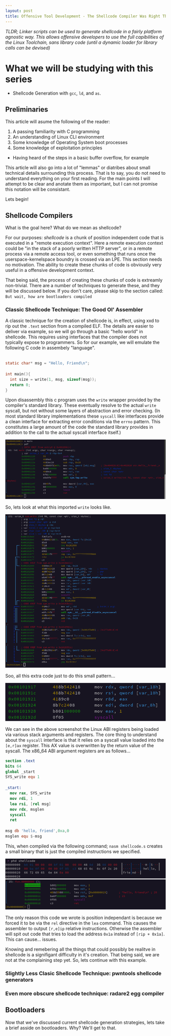 ```yaml
---
layout: post
title: Offensive Tool Development - The Shellcode Compiler Was Right There All Along... (Part 1)
---
```

*TLDR; Linker scripts can be used to generate shellcode in a fairly platform agnostic way. This allows offensive developers to use the full capibilities of the Linux Toolchain, sans library code (until a dynamic loader for library calls can be devised)*


# What we will be studying with this series
* Shellcode Generation with `gcc`, `ld`, and `as`.


## Preliminaries

This article will asume the following of the reader:


1. A passing familiarity with C programming
2. An understanding of Linux CLI environment
3. Some knowledge of Operating System boot processes
4. Some knowledge of exploitation principles
  * Having heard of the steps in a basic buffer overflow, for example


This article will also go into a lot of "lemmas" or diatribes about small technical details surrounding this process. That is to say, you do not need to understand everything on your first reading. For the main points I will attempt to be clear and anotate them as important, but I can not promise this notation will be consistant. 

Lets begin!

## Shellcode Compilers

What is the goal here? What do we mean as shellcode?

For our purposes: *shellcode* is a chunk of position independent code that is executed in a "remote execution context". Here a remote execution context could be "in the stack of a poorly written HTTP server", or in a remote process via a remote access tool, or even something that runs once the userspace-kernelspace boundry is crossed via an LPE. This section needs no motivation. The ability to create these chunks of code is obviously very useful in a offensive development context.


That being said, the process of creating these chunks of code is extreamly non-trivial. There are a number of techniques to generate these, and they will be discussed below. If you don't care, please skip to the section called: `But wait, how are bootloaders compiled`



### Classic Shellcode Technique: The Good Ol' Assembler

A classic technique for the creation of shellcode is, in effect, using xxd to rip out the `.text` section from a compiled ELF. The details are easier to deliver via example, so we will go through a basic "hello world" in shellcode. This requires using interfaces that the compiler does not typically expose to programmers. So for our example, we will emulate the following C code in assembely "language".

```C

static char* msg = "Hello, Friend\n";

int main(){
  int size = write(1, msg, sizeof(msg));
  return 0;
}

```

Upon disassembly this c program uses the `write` wrapper provided by the compiler's standard library. These eventually resolve to the actual `write` syscall, but not without some layers of abstraction and error checking. (In most standard library implementations these `syscall` like interfaces provide a clean interface for extracting error conditions via the `errno` pattern. This constitutes a large amount of the code the standard library provides in addition to the call to the actual syscall interface itself.)

![](/images/main_dis.png)

So, lets look at what this imported `write` looks like.

![](/images/write_dis.png)

Soo, all this extra code just to do this small pattern...

![](/images/write_syscall.png)


We can see in the above screenshot the Linux ABI registers being loaded via various stack arguments and registers. The core thing to understand about the `syscall` interface is that it relies on a syscall value loaded into the `[e,r]ax` register. This AX value is overwritten by the return value of the syscall. The x86\_64 ABI argument registers are as follows...

```nasm
section .text
bits 64
global _start
SYS_write equ 1

_start:
  mov rax, SYS_write
  mov rdi, 1
  lea rsi, [rel msg]
  mov rdx, msglen
  syscall
  ret

msg db 'hello, friend',0xa,0
msglen equ $-msg
```

This, when compiled via the following command; `nasm shellcode.s` creates a small binary that is just the compiled instructions we specified. 

![](/images/hexdump_write_shellcode.png)
![](/images/write_shellcode_disassembly.png)

The only reason this code we wrote is position independant is because we forced it to be via the `rel` directive in the `lea` command. This causes the assembler to output `[r,e]ip` relative instructions. Otherwise the assembler will spit out code that tries to load the address `0x1a` instead of `[rip + 0x1a]`. This can cause... issues. 

Knowing and remebering all the things that could possibly be realitve in shellcode is a signifigant difficulty in it's creation. That being said, we are not at the complaining step yet. So, lets continue with this example.





### Slightly Less Clasic Shellcode Technique: pwntools shellcode generators


### Even more obscure shellcode technique: radare2 egg compiler


## Bootloaders

Now that we've discussed current shellcode generation strategies, lets take a brief asside on bootloaders. Why? We'll get to that.


